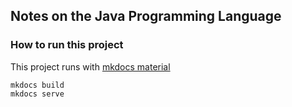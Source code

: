 ## Notes on the Java Programming Language



### How to run this project

This project runs with [mkdocs material](https://squidfunk.github.io/mkdocs-material/)
```shell
mkdocs build
mkdocs serve
```

